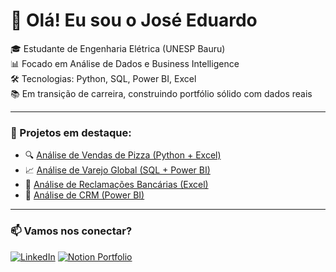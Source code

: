 # 👋 Olá! Eu sou o José Eduardo

🎓 Estudante de Engenharia Elétrica (UNESP Bauru)  
📊 Focado em Análise de Dados e Business Intelligence  
🛠️ Tecnologias: Python, SQL, Power BI, Excel  
📚 Em transição de carreira, construindo portfólio sólido com dados reais

---

### 💼 Projetos em destaque:

- 🔍 [Análise de Vendas de Pizza (Python + Excel)]([https://github.com/JoseEduardo3003/Pizza](https://github.com/JoseEduardo3003/PizzaSales-ExcelPython))
- 📈 [Análise de Varejo Global (SQL + Power BI)]([LINK_AQUI](https://github.com/JoseEduardo3003/Complaints-Excel))
- 🧾 [Análise de Reclamações Bancárias (Excel)](LINK_AQUI)
- 🧾 [Análise de CRM (Power BI)](LINK_AQUI)


---

### 📫 Vamos nos conectar?

[![LinkedIn](https://img.shields.io/badge/LinkedIn-blue?style=flat&logo=linkedin)](https://www.linkedin.com/in/seu-usuario/)
[![Notion Portfolio](https://img.shields.io/badge/Portfólio_Notion-000000?style=flat&logo=notion)](https://www.notion.so/seulink)

